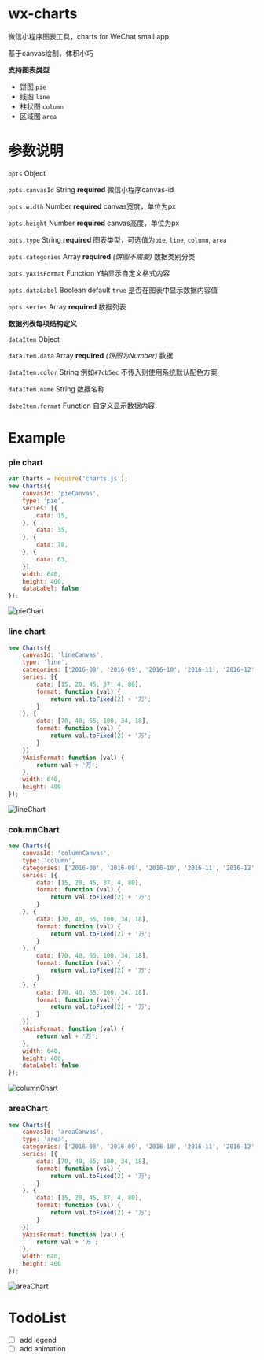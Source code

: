 # wx-charts
微信小程序图表工具，charts for WeChat small app

基于canvas绘制，体积小巧

**支持图表类型**
- 饼图 `pie`
- 线图 `line`
- 柱状图 `column`
- 区域图 `area`

# 参数说明
`opts` Object

`opts.canvasId` String **required** 微信小程序canvas-id

`opts.width` Number **required** canvas宽度，单位为px

`opts.height` Number **required** canvas高度，单位为px

`opts.type` String **required** 图表类型，可选值为`pie`, `line`, `column`, `area`

`opts.categories` Array **required** *(饼图不需要)* 数据类别分类

`opts.yAxisFormat` Function Y轴显示自定义格式内容

`opts.dataLabel` Boolean default `true` 是否在图表中显示数据内容值

`opts.series` Array **required** 数据列表

**数据列表每项结构定义**

`dataItem` Object

`dataItem.data` Array **required** *(饼图为Number)* 数据

`dataItem.color` String 例如`#7cb5ec` 不传入则使用系统默认配色方案

`dataItem.name` String 数据名称

`dateItem.format` Function 自定义显示数据内容

# Example

### pie chart

```javascript
var Charts = require('charts.js');
new Charts({
    canvasId: 'pieCanvas',
    type: 'pie',
    series: [{
        data: 15,
    }, {
        data: 35,
    }, {
        data: 78,
    }, {
        data: 63,
    }],
    width: 640,
    height: 400,
    dataLabel: false
});
```
![pieChart](https://raw.githubusercontent.com/xiaolin3303/wx-charts/master/example/pie.png)

### line chart

```javascript
new Charts({
    canvasId: 'lineCanvas',
    type: 'line',
    categories: ['2016-08', '2016-09', '2016-10', '2016-11', '2016-12', '2017'],
    series: [{
        data: [15, 20, 45, 37, 4, 80],
        format: function (val) {
            return val.toFixed(2) + '万';
        }
    }, {
        data: [70, 40, 65, 100, 34, 18],
        format: function (val) {
            return val.toFixed(2) + '万';
        }
    }],
    yAxisFormat: function (val) {
        return val + '万';
    },
    width: 640,
    height: 400
});
```

![lineChart](https://raw.githubusercontent.com/xiaolin3303/wx-charts/master/example/line.png)

### columnChart

```javascript
new Charts({
    canvasId: 'columnCanvas',
    type: 'column',
    categories: ['2016-08', '2016-09', '2016-10', '2016-11', '2016-12', '2017'],
    series: [{
        data: [15, 20, 45, 37, 4, 80],
        format: function (val) {
            return val.toFixed(2) + '万';
        }
    }, {
        data: [70, 40, 65, 100, 34, 18],
        format: function (val) {
            return val.toFixed(2) + '万';
        }
    }, {
        data: [70, 40, 65, 100, 34, 18],
        format: function (val) {
            return val.toFixed(2) + '万';
        }
    }, {
        data: [70, 40, 65, 100, 34, 18],
        format: function (val) {
            return val.toFixed(2) + '万';
        }
    }],
    yAxisFormat: function (val) {
        return val + '万';
    },
    width: 640,
    height: 400,
    dataLabel: false
});
```

![columnChart](https://raw.githubusercontent.com/xiaolin3303/wx-charts/master/example/column.png)

### areaChart

```javascript
new Charts({
    canvasId: 'areaCanvas',
    type: 'area',
    categories: ['2016-08', '2016-09', '2016-10', '2016-11', '2016-12', '2017'],
    series: [{
        data: [70, 40, 65, 100, 34, 18],
        format: function (val) {
            return val.toFixed(2) + '万';
        }
    }, {
        data: [15, 20, 45, 37, 4, 80],
        format: function (val) {
            return val.toFixed(2) + '万';
        }
    }],
    yAxisFormat: function (val) {
        return val + '万';
    },
    width: 640,
    height: 400
});
```

![areaChart](https://raw.githubusercontent.com/xiaolin3303/wx-charts/master/example/area.png)

# TodoList

- [ ] add legend
- [ ] add animation
